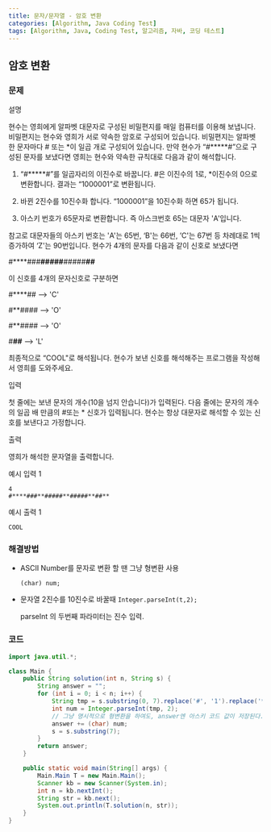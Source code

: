 ```yaml
---
title: 문자/문자열 - 암호 변환
categories: [Algorithm, Java Coding Test]
tags: [Algorithm, Java, Coding Test, 알고리즘, 자바, 코딩 테스트]
---
```


## 암호 변환

### 문제
설명

현수는 영희에게 알파벳 대문자로 구성된 비밀편지를 매일 컴퓨터를 이용해 보냅니다.
비밀편지는 현수와 영희가 서로 약속한 암호로 구성되어 있습니다.
비밀편지는 알파벳 한 문자마다 # 또는 *이 일곱 개로 구성되어 있습니다.
만약 현수가 “#*****#”으로 구성된 문자를 보냈다면 영희는 현수와 약속한 규칙대로 다음과 같이 해석합니다.

1. “#*****#”를 일곱자리의 이진수로 바꿉니다. #은 이진수의 1로, *이진수의 0으로 변환합니다. 결과는 “1000001”로 변환됩니다.

2. 바뀐 2진수를 10진수화 합니다. “1000001”을 10진수화 하면 65가 됩니다.

3. 아스키 번호가 65문자로 변환합니다. 즉 아스크번호 65는 대문자 'A'입니다.

참고로 대문자들의 아스키 번호는 'A'는 65번, ‘B'는 66번, ’C'는 67번 등 차례대로 1씩 증가하여 ‘Z'는 90번입니다.
현수가 4개의 문자를 다음과 같이 신호로 보냈다면

#****###**#####**#####**##**

이 신호를 4개의 문자신호로 구분하면

#****## --> 'C'

#**#### --> 'O'

#**#### --> 'O'

#**##** --> 'L'

최종적으로 “COOL"로 해석됩니다.
현수가 보낸 신호를 해석해주는 프로그램을 작성해서 영희를 도와주세요.

입력

첫 줄에는 보낸 문자의 개수(10을 넘지 안습니다)가 입력된다. 다음 줄에는 문자의 개수의 일곱 배 만큼의 #또는 * 신호가 입력됩니다.
현수는 항상 대문자로 해석할 수 있는 신호를 보낸다고 가정합니다.

출력

영희가 해석한 문자열을 출력합니다.

예시 입력 1

```
4
#****###**#####**#####**##**

```

예시 출력 1

```
COOL
```

### 해결방법
- ASCII Number를 문자로 변환 할 땐 그냥 형변환 사용
  
  `(char) num;`

- 문자열 2진수를 10진수로 바꿀때 `Integer.parseInt(t,2);` 

  parseInt 의 두번째 파라미터는 진수 입력.

### 코드

```java
import java.util.*;

class Main {
    public String solution(int n, String s) {
        String answer = "";
        for (int i = 0; i < n; i++) {
            String tmp = s.substring(0, 7).replace('#', '1').replace('*', '0');
            int num = Integer.parseInt(tmp, 2);
            // 그냥 명시적으로 형변환을 하여도, answer엔 아스키 코드 값이 저장된다.
            answer += (char) num;
            s = s.substring(7);
        }
        return answer;
    }

    public static void main(String[] args) {
        Main.Main T = new Main.Main();
        Scanner kb = new Scanner(System.in);
        int n = kb.nextInt();
        String str = kb.next();
        System.out.println(T.solution(n, str));
    }
}

```
